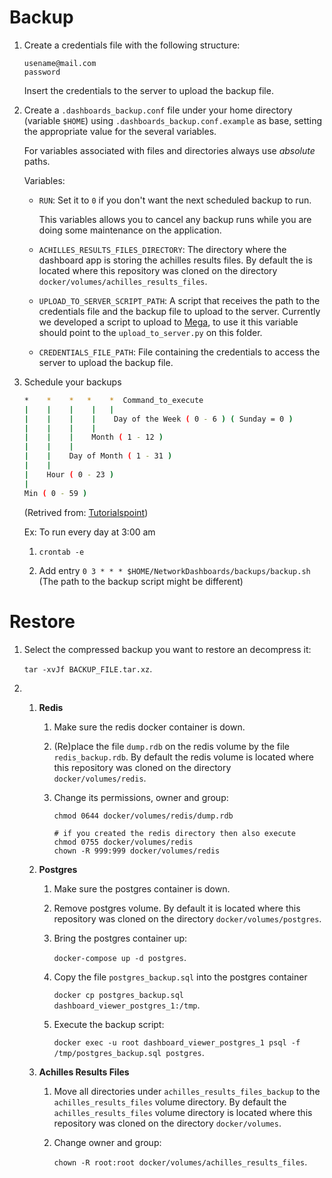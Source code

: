 # Backup

1. Create a credentials file with the following structure:
   
   ```
   usename@mail.com
   password
   ```
   
   Insert the credentials to the server to upload the backup file.

2. Create a `.dashboards_backup.conf` file under your home directory (variable `$HOME`) using `.dashboards_backup.conf.example` as base, setting the appropriate value for the several variables.
   
   For variables associated with files and directories always use *absolute* paths.
   
   Variables:
   
   - `RUN`: Set it to `0` if you don't want the next scheduled backup to run.
     
     This variables allows you to cancel any backup runs while you are doing some maintenance on the application.
   
   - `ACHILLES_RESULTS_FILES_DIRECTORY`: The directory where the dashboard app is storing the achilles results files. By default the is located where this repository was cloned on the directory `docker/volumes/achilles_results_files`.
   
   - `UPLOAD_TO_SERVER_SCRIPT_PATH`: A script that receives the path to the credentials file and the backup file to upload to the server. Currently we developed a script to upload to [Mega](https://mega.nz/), to use it this variable should point to the `upload_to_server.py` on this folder.
   
   - `CREDENTIALS_FILE_PATH`: File containing the credentials to access the server to upload the backup file.

3. Schedule your backups
   
   ```sh
   *    *    *   *    *  Command_to_execute
   |    |    |    |   |       
   |    |    |    |    Day of the Week ( 0 - 6 ) ( Sunday = 0 )
   |    |    |    |
   |    |    |    Month ( 1 - 12 )
   |    |    |
   |    |    Day of Month ( 1 - 31 )
   |    |
   |    Hour ( 0 - 23 )
   |
   Min ( 0 - 59 ) 
   ```
   
   (Retrived from: [Tutorialspoint](https://www.tutorialspoint.com/unix_commands/crontab.htm))
   
   Ex: To run every day at 3:00 am
   
   1. `crontab -e`
   
   2. Add entry `0 3 * * * $HOME/NetworkDashboards/backups/backup.sh` (The path to the backup script might be different)

# Restore

1. Select the compressed backup you want to restore an decompress it:
   
   `tar -xvJf BACKUP_FILE.tar.xz`.

2. 1. **Redis**
      
      1. Make sure the redis docker container is down.
      
      2. (Re)place the file `dump.rdb` on the redis volume by the file `redis_backup.rdb`. By default the redis volume is located where this repository was cloned on the directory `docker/volumes/redis`.
      
      3. Change its permissions, owner and group:
         
         ```shell
         chmod 0644 docker/volumes/redis/dump.rdb
         
         # if you created the redis directory then also execute
         chmod 0755 docker/volumes/redis
         chown -R 999:999 docker/volumes/redis
         ```
   
   2. **Postgres**
      
      1. Make sure the postgres container is down.
      
      2. Remove postgres volume. By default it is located where this repository was cloned on the directory `docker/volumes/postgres`.
      
      3. Bring the postgres container up:
         
         `docker-compose up -d postgres`.
      
      4. Copy the file `postgres_backup.sql` into the postgres container
         
         `docker cp postgres_backup.sql dashboard_viewer_postgres_1:/tmp`.
      
      5. Execute the backup script:
         
         `docker exec -u root dashboard_viewer_postgres_1 psql -f /tmp/postgres_backup.sql postgres`.
   
   3. **Achilles Results Files** 
      
      1. Move all directories under `achilles_results_files_backup` to  the `achilles_results_files` volume directory. By default the `achilles_results_files` volume directory is located where this repository was cloned on the directory `docker/volumes`.
      
      2. Change owner and group:
         
         `chown -R root:root docker/volumes/achilles_results_files`.
